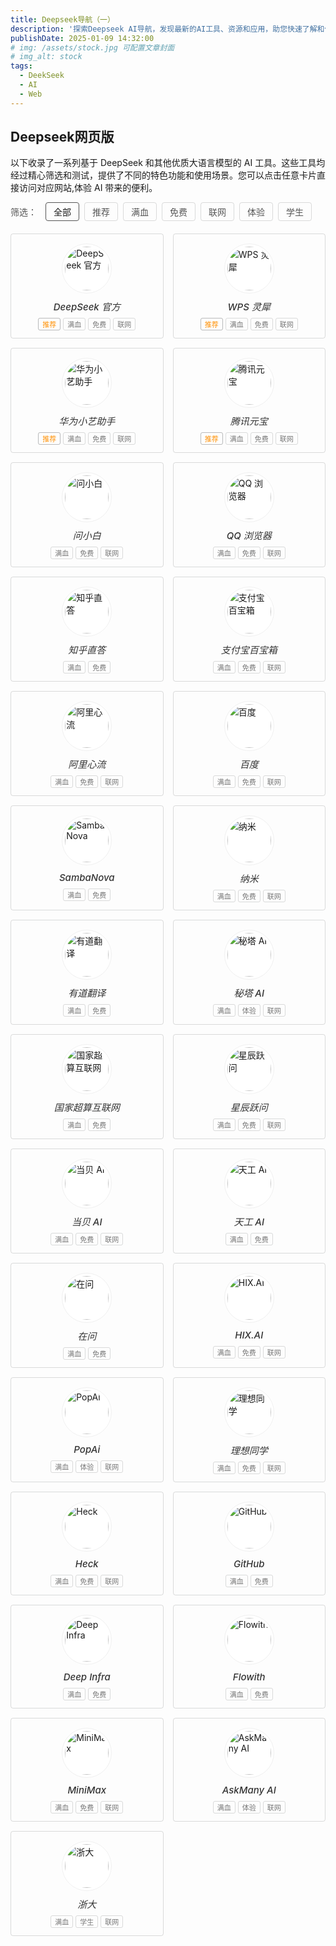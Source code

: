 ```yaml
---
title: Deepseek导航（一）
description: '探索Deepseek AI导航，发现最新的AI工具、资源和应用，助您快速了解和使用人工智能技术。'
publishDate: 2025-01-09 14:32:00
# img: /assets/stock.jpg 可配置文章封面
# img_alt: stock
tags:
  - DeekSeek
  - AI
  - Web
---
```

## Deepseek网页版

以下收录了一系列基于 DeepSeek 和其他优质大语言模型的 AI 工具。这些工具均经过精心筛选和测试，提供了不同的特色功能和使用场景。您可以点击任意卡片直接访问对应网站,体验 AI 带来的便利。

<div class="filter-container">
  <div class="filter-title">筛选：</div>
  <button class="filter-btn active" data-filter="all">全部</button>
  <button class="filter-btn" data-filter="recommend">推荐</button>
  <button class="filter-btn" data-filter="full">满血</button>
  <button class="filter-btn" data-filter="free">免费</button>
  <button class="filter-btn" data-filter="online">联网</button>
  <button class="filter-btn" data-filter="trial">体验</button>
  <button class="filter-btn" data-filter="student">学生</button>
</div>

<div class="ai-tools-container">

<div class="ai-card recommended" data-tags="recommend full free online">
  <a href="https://chat.deepseek.com/" target="_blank" class="card-link">
    <div class="card-image">
      <img src="https://deepseek404.com/wp-content/uploads/2025/03/deepseek-1.png" alt="DeepSeek 官方">
    </div>
    <div class="card-content">
      <h5>DeepSeek 官方</h5>
      <div class="tags">
        <span class="tag recommend">推荐</span>
        <span class="tag">满血</span>
        <span class="tag">免费</span>
        <span class="tag">联网</span>
      </div>
    </div>
  </a>
</div>

<div class="ai-card recommended" data-tags="recommend full free online">
  <a href="https://lingxi.wps.cn/" target="_blank" class="card-link">
    <div class="card-image">
      <img src="https://deepseek404.com/wp-content/uploads/2025/03/wps.png" alt="WPS 灵犀">
    </div>
    <div class="card-content">
      <h5>WPS 灵犀</h5>
      <div class="tags">
        <span class="tag recommend">推荐</span>
        <span class="tag">满血</span>
        <span class="tag">免费</span>
        <span class="tag">联网</span>
      </div>
    </div>
  </a>
</div>

<div class="ai-card recommended" data-tags="recommend full free online">
  <a href="https://xiaoyi.huawei.com/chat" target="_blank" class="card-link">
    <div class="card-image">
      <img src="https://deepseek404.com/wp-content/uploads/2025/03/huawei.png" alt="华为小艺助手">
    </div>
    <div class="card-content">
      <h5>华为小艺助手</h5>
      <div class="tags">
        <span class="tag recommend">推荐</span>
        <span class="tag">满血</span>
        <span class="tag">免费</span>
        <span class="tag">联网</span>
      </div>
    </div>
  </a>
</div>

<div class="ai-card recommended" data-tags="recommend full free online">
  <a href="https://yuanbao.tencent.com/chat" target="_blank" class="card-link">
    <div class="card-image">
      <img src="https://deepseek404.com/wp-content/uploads/2025/03/yunbao.png" alt="腾讯元宝">
    </div>
    <div class="card-content">
      <h5>腾讯元宝</h5>
      <div class="tags">
        <span class="tag recommend">推荐</span>
        <span class="tag">满血</span>
        <span class="tag">免费</span>
        <span class="tag">联网</span>
      </div>
    </div>
  </a>
</div>

<div class="ai-card" data-tags="full free online">
  <a href="https://www.wenxiaobai.com/" target="_blank" class="card-link">
    <div class="card-image">
      <img src="https://deepseek404.com/wp-content/uploads/2025/03/wsb.png" alt="问小白">
    </div>
    <div class="card-content">
      <h5>问小白</h5>
      <div class="tags">
        <span class="tag">满血</span>
        <span class="tag">免费</span>
        <span class="tag">联网</span>
      </div>
    </div>
  </a>
</div>

<div class="ai-card" data-tags="full free online">
  <a href="https://aisearch.qq.com/" target="_blank" class="card-link">
    <div class="card-image">
      <img src="https://deepseek404.com/wp-content/uploads/2025/03/qq.png" alt="QQ 浏览器">
    </div>
    <div class="card-content">
      <h5>QQ 浏览器</h5>
      <div class="tags">
        <span class="tag">满血</span>
        <span class="tag">免费</span>
        <span class="tag">联网</span>
      </div>
    </div>
  </a>
</div>

<div class="ai-card" data-tags="full free">
  <a href="https://zhida.zhihu.com/" target="_blank" class="card-link">
    <div class="card-image">
      <img src="https://deepseek404.com/wp-content/uploads/2025/03/zhida.png" alt="知乎直答">
    </div>
    <div class="card-content">
      <h5>知乎直答</h5>
      <div class="tags">
        <span class="tag">满血</span>
        <span class="tag">免费</span>
      </div>
    </div>
  </a>
</div>

<div class="ai-card" data-tags="full free online">
  <a href="https://tbox.alipay.com/pro/community" target="_blank" class="card-link">
    <div class="card-image">
      <img src="https://deepseek404.com/wp-content/uploads/2025/03/tbox.alipay.png" alt="支付宝百宝箱">
    </div>
    <div class="card-content">
      <h5>支付宝百宝箱</h5>
      <div class="tags">
        <span class="tag">满血</span>
        <span class="tag">免费</span>
        <span class="tag">联网</span>
      </div>
    </div>
  </a>
</div>

<div class="ai-card" data-tags="full free online">
  <a href="https://iflow.cn/" target="_blank" class="card-link">
    <div class="card-image">
      <img src="https://deepseek404.com/wp-content/uploads/2025/03/iflow.png" alt="阿里心流">
    </div>
    <div class="card-content">
      <h5>阿里心流</h5>
      <div class="tags">
        <span class="tag">满血</span>
        <span class="tag">免费</span>
        <span class="tag">联网</span>
      </div>
    </div>
  </a>
</div>

<div class="ai-card" data-tags="full free online">
  <a href="https://chat.baidu.com/" target="_blank" class="card-link">
    <div class="card-image">
      <img src="https://deepseek404.com/wp-content/uploads/2025/03/baidu.png" alt="百度">
    </div>
    <div class="card-content">
      <h5>百度</h5>
      <div class="tags">
        <span class="tag">满血</span>
        <span class="tag">免费</span>
        <span class="tag">联网</span>
      </div>
    </div>
  </a>
</div>

<div class="ai-card" data-tags="full free">
  <a href="https://cloud.sambanova.ai/" target="_blank" class="card-link">
    <div class="card-image">
      <img src="https://deepseek404.com/wp-content/uploads/2025/03/sanbanova.png" alt="SambaNova">
    </div>
    <div class="card-content">
      <h5>SambaNova</h5>
      <div class="tags">
        <span class="tag">满血</span>
        <span class="tag">免费</span>
      </div>
    </div>
  </a>
</div>

<div class="ai-card" data-tags="full free online">
  <a href="https://www.n.cn/" target="_blank" class="card-link">
    <div class="card-image">
      <img src="https://deepseek404.com/wp-content/uploads/2025/03/nami.png" alt="纳米">
    </div>
    <div class="card-content">
      <h5>纳米</h5>
      <div class="tags">
        <span class="tag">满血</span>
        <span class="tag">免费</span>
        <span class="tag">联网</span>
      </div>
    </div>
  </a>
</div>

<div class="ai-card" data-tags="full free">
  <a href="https://fanyi.youdao.com/#/AITranslate" target="_blank" class="card-link">
    <div class="card-image">
      <img src="https://deepseek404.com/wp-content/uploads/2025/03/youdao.png" alt="有道翻译">
    </div>
    <div class="card-content">
      <h5>有道翻译</h5>
      <div class="tags">
        <span class="tag">满血</span>
        <span class="tag">免费</span>
      </div>
    </div>
  </a>
</div>

<div class="ai-card" data-tags="full trial online">
  <a href="https://metaso.cn/" target="_blank" class="card-link">
    <div class="card-image">
      <img src="https://deepseek404.com/wp-content/uploads/2025/03/metaso.png" alt="秘塔 AI">
    </div>
    <div class="card-content">
      <h5>秘塔 AI</h5>
      <div class="tags">
        <span class="tag">满血</span>
        <span class="tag">体验</span>
        <span class="tag">联网</span>
      </div>
    </div>
  </a>
</div>

<div class="ai-card" data-tags="full free">
  <a href="https://www.scnet.cn/ui/chatbot/" target="_blank" class="card-link">
    <div class="card-image">
      <img src="https://deepseek404.com/wp-content/uploads/2025/03/senet.png" alt="国家超算互联网">
    </div>
    <div class="card-content">
      <h5>国家超算互联网</h5>
      <div class="tags">
        <span class="tag">满血</span>
        <span class="tag">免费</span>
      </div>
    </div>
  </a>
</div>

<div class="ai-card" data-tags="full free online">
  <a href="https://yuewen.cn/chats/new" target="_blank" class="card-link">
    <div class="card-image">
      <img src="https://deepseek404.com/wp-content/uploads/2025/03/yuewen.png" alt="星辰跃问">
    </div>
    <div class="card-content">
      <h5>星辰跃问</h5>
      <div class="tags">
        <span class="tag">满血</span>
        <span class="tag">免费</span>
        <span class="tag">联网</span>
      </div>
    </div>
  </a>
</div>

<div class="ai-card" data-tags="full free online">
  <a href="https://ai.dangbei.com/chat" target="_blank" class="card-link">
    <div class="card-image">
      <img src="https://deepseek404.com/wp-content/uploads/2025/03/danbei.png" alt="当贝 AI">
    </div>
    <div class="card-content">
      <h5>当贝 AI</h5>
      <div class="tags">
        <span class="tag">满血</span>
        <span class="tag">免费</span>
        <span class="tag">联网</span>
      </div>
    </div>
  </a>
</div>

<div class="ai-card" data-tags="full free">
  <a href="https://www.tiangong.cn/" target="_blank" class="card-link">
    <div class="card-image">
      <img src="https://deepseek404.com/wp-content/uploads/2025/03/tiangong.png" alt="天工 AI">
    </div>
    <div class="card-content">
      <h5>天工 AI</h5>
      <div class="tags">
        <span class="tag">满血</span>
        <span class="tag">免费</span>
      </div>
    </div>
  </a>
</div>

<div class="ai-card" data-tags="full free">
  <a href="https://zaiwen.xueban.org.cn/index" target="_blank" class="card-link">
    <div class="card-image">
      <img src="https://deepseek404.com/wp-content/uploads/2025/03/zaiwen.png" alt="在问">
    </div>
    <div class="card-content">
      <h5>在问</h5>
      <div class="tags">
        <span class="tag">满血</span>
        <span class="tag">免费</span>
      </div>
    </div>
  </a>
</div>

<div class="ai-card" data-tags="full free online">
  <a href="https://hix.ai/zh/home" target="_blank" class="card-link">
    <div class="card-image">
      <img src="https://deepseek404.com/wp-content/uploads/2025/03/HIX-logo.png" alt="HIX.AI">
    </div>
    <div class="card-content">
      <h5>HIX.AI</h5>
      <div class="tags">
        <span class="tag">满血</span>
        <span class="tag">免费</span>
        <span class="tag">联网</span>
      </div>
    </div>
  </a>
</div>

<div class="ai-card" data-tags="full trial online">
  <a href="https://www.popai.pro/?inviteCode=IN_7Cqah00o23Y" target="_blank" class="card-link">
    <div class="card-image">
      <img src="https://t3.gstatic.cn/faviconV2?client=SOCIAL&type=FAVICON&fallback_opts=TYPE,SIZE,URL&size=128&url=https://www.popai.pro/?inviteCode=IN_7Cqah00o23Y" alt="PopAi">
    </div>
    <div class="card-content">
      <h5>PopAi</h5>
      <div class="tags">
        <span class="tag">满血</span>
        <span class="tag">体验</span>
        <span class="tag">联网</span>
      </div>
    </div>
  </a>
</div>

<div class="ai-card" data-tags="full free online">
  <a href="https://chat.livis.com/chat" target="_blank" class="card-link">
    <div class="card-image">
      <img src="https://deepseek404.com/wp-content/uploads/2025/03/lxtx.png" alt="理想同学">
    </div>
    <div class="card-content">
      <h5>理想同学</h5>
      <div class="tags">
        <span class="tag">满血</span>
        <span class="tag">免费</span>
        <span class="tag">联网</span>
      </div>
    </div>
  </a>
</div>

<div class="ai-card" data-tags="full free online">
  <a href="https://heck.ai/zh-Hant" target="_blank" class="card-link">
    <div class="card-image">
      <img src="https://deepseek404.com/wp-content/uploads/2025/03/heck.ico" alt="Heck">
    </div>
    <div class="card-content">
      <h5>Heck</h5>
      <div class="tags">
        <span class="tag">满血</span>
        <span class="tag">免费</span>
        <span class="tag">联网</span>
      </div>
    </div>
  </a>
</div>

<div class="ai-card" data-tags="full free">
  <a href="https://github.com/marketplace/models/azureml-deepseek/DeepSeek-R1/playground" target="_blank" class="card-link">
    <div class="card-image">
      <img src="https://deepseek404.com/wp-content/uploads/2025/03/github.png" alt="GitHub">
    </div>
    <div class="card-content">
      <h5>GitHub</h5>
      <div class="tags">
        <span class="tag">满血</span>
        <span class="tag">免费</span>
      </div>
    </div>
  </a>
</div>

<div class="ai-card" data-tags="full free">
  <a href="https://deepinfra.com/chat" target="_blank" class="card-link">
    <div class="card-image">
      <img src="https://deepseek404.com/wp-content/uploads/2025/03/infra.png" alt="Deep Infra">
    </div>
    <div class="card-content">
      <h5>Deep Infra</h5>
      <div class="tags">
        <span class="tag">满血</span>
        <span class="tag">免费</span>
      </div>
    </div>
  </a>
</div>

<div class="ai-card" data-tags="full free">
  <a href="https://flowith.io/blank" target="_blank" class="card-link">
    <div class="card-image">
      <img src="https://deepseek404.com/wp-content/uploads/2025/03/flowithio.png" alt="Flowith">
    </div>
    <div class="card-content">
      <h5>Flowith</h5>
      <div class="tags">
        <span class="tag">满血</span>
        <span class="tag">免费</span>
      </div>
    </div>
  </a>
</div>

<div class="ai-card" data-tags="full free online">
  <a href="https://chat.minimax.io/" target="_blank" class="card-link">
    <div class="card-image">
      <img src="https://deepseek404.com/wp-content/uploads/2025/03/minimax.png" alt="MiniMax">
    </div>
    <div class="card-content">
      <h5>MiniMax</h5>
      <div class="tags">
        <span class="tag">满血</span>
        <span class="tag">免费</span>
        <span class="tag">联网</span>
      </div>
    </div>
  </a>
</div>

<div class="ai-card" data-tags="full trial online">
  <a href="https://askmany.cn/chat/" target="_blank" class="card-link">
    <div class="card-image">
      <img src="https://deepseek404.com/wp-content/uploads/2025/03/askmany.png" alt="AskMany AI">
    </div>
    <div class="card-content">
      <h5>AskMany AI</h5>
      <div class="tags">
        <span class="tag">满血</span>
        <span class="tag">体验</span>
        <span class="tag">联网</span>
      </div>
    </div>
  </a>
</div>

<div class="ai-card" data-tags="full student online">
  <a href="https://chat.zju.edu.cn/" target="_blank" class="card-link">
    <div class="card-image">
      <img src="https://deepseek404.com/wp-content/uploads/2025/03/zjuedu.png" alt="浙大">
    </div>
    <div class="card-content">
      <h5>浙大</h5>
      <div class="tags">
        <span class="tag">满血</span>
        <span class="tag">学生</span>
        <span class="tag">联网</span>
      </div>
    </div>
  </a>
</div>

<style>
/* 筛选按钮样式 */
.filter-container {
  display: flex;
  flex-wrap: wrap;
  gap: 8px;
  margin-bottom: 20px;
  align-items: center;
}

.filter-title {
  font-weight: 500;
  margin-right: 6px;
  color: #555;
}

.filter-btn {
  padding: 4px 12px;
  border: 1px solid rgba(19, 21, 26, 0.15);
  border-radius: 4px;
  background-color: transparent;
  cursor: pointer;
  transition: all 0.2s ease;
  font-size: 14px;
  color: #555;
}

.filter-btn:hover {
  border-color: #ccc;
  color: #333;
}

.filter-btn.active {
  border-color: #555;
  color: var(--color-300);
  font-weight: 500;
}

/* AI工具卡片容器 - 更紧凑的网格布局 */
.ai-tools-container {
  display: grid;
  grid-template-columns: repeat(auto-fill, minmax(200px, 1fr));
  gap: 15px;
  margin-top: 20px;
}

/* AI卡片样式 - 减小内部间距 */
.ai-card {
  border: 1px solid rgba(19, 21, 26, 0.15);
  border-radius: 4px;
  transition: transform 0.2s ease, border-color 0.2s ease;
  overflow: hidden;
  background-color: transparent;
}

.ai-card:hover {
  transform: translateY(-3px);
  border-color: #ccc;
}

.card-link {
  text-decoration: none;  /* 确保卡片链接没有下划线 */
  color: inherit;
  display: block;
}

.card-link:hover {
  text-decoration: none;  /* 确保悬浮时也没有下划线 */
}

/* 减小卡片内部间距 */
.card-image {
  padding: 15px 0 5px;
  display: flex;
  justify-content: center;
  align-items: center;
}

.card-image img {
  width: 70px;
  height: 70px;
  border-radius: 50%;
  object-fit: cover;
  border: 1px solid #f0f0f0;
  padding: 4px;
  background-color: #fff;
}

.card-content {
  padding: 5px 12px 12px;
  text-align: center;
}

.card-content h5 {
  margin: 0 0 8px 0;
  font-size: 15px;
  color: #333;
  font-weight: 500;
}

/* 标签样式 - 更紧凑 */
.tags {
  display: flex;
  flex-wrap: wrap;
  gap: 4px;
  justify-content: center;
}

.tag {
  font-size: 11px;
  padding: 1px 6px;
  border-radius: 3px;
  border: 1px solid rgba(19, 21, 26, 0.15);
  color: #777;
}

.tag.recommend {
  border-color: rgba(19, 21, 26, 0.29);
  color: #ff8f00;
}

/* 响应式调整 */
@media (max-width: 768px) {
  .ai-tools-container {
    grid-template-columns: repeat(auto-fill, minmax(180px, 1fr));
    gap: 12px;
  }
  
  .filter-container {
    justify-content: flex-start;
  }
  
  .card-image img {
    width: 60px;
    height: 60px;
  }
}

@media (max-width: 480px) {
  .ai-tools-container {
    grid-template-columns: repeat(2, 1fr);
    gap: 10px;
  }
  
  .card-image img {
    width: 50px;
    height: 50px;
  }
  
  .card-content h5 {
    font-size: 14px;
  }
  
  .tag {
    font-size: 10px;
    padding: 1px 4px;
  }
}
</style>

<script>
document.addEventListener('DOMContentLoaded', function() {
  const filterButtons = document.querySelectorAll('.filter-btn');
  const cards = document.querySelectorAll('.ai-card');
  
  // 筛选功能
  filterButtons.forEach(button => {
    button.addEventListener('click', function() {
      // 移除所有按钮的active类
      filterButtons.forEach(btn => btn.classList.remove('active'));
      // 为当前按钮添加active类
      this.classList.add('active');
      
      const filter = this.getAttribute('data-filter');
      
      cards.forEach(card => {
        if (filter === 'all') {
          card.style.display = 'block';
        } else {
          const tags = card.getAttribute('data-tags');
          if (tags && tags.includes(filter)) {
            card.style.display = 'block';
          } else {
            card.style.display = 'none';
          }
        }
      });
    });
  });
});

</script>